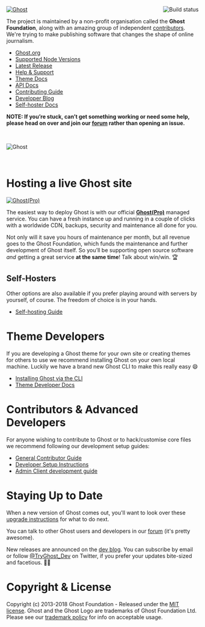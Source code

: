 <a href="https://github.com/TryGhost/Ghost"><img src="https://cloud.githubusercontent.com/assets/120485/18661790/cf942eda-7f17-11e6-9eb6-9c65bfc2abd8.png" alt="Ghost" /></a>
<a href="https://travis-ci.org/TryGhost/Ghost"><img align="right" src="https://travis-ci.org/TryGhost/Ghost.svg?branch=master" alt="Build status" /></a>

The project is maintained by a non-profit organisation called the **Ghost Foundation**, along with an amazing group of independent [contributors](https://github.com/TryGhost/Ghost/contributors). We're trying to make publishing software that changes the shape of online journalism.

- [Ghost.org](https://ghost.org)
- [Supported Node Versions](https://docs.ghost.org/v1/docs/supported-node-versions)
- [Latest Release](https://ghost.org/developers/)
- [Help & Support](http://help.ghost.org/)
- [Theme Docs](http://themes.ghost.org/v1/)
- [API Docs](https://api.ghost.org/)
- [Contributing Guide](https://docs.ghost.org/v1/docs/contributing)
- [Developer Blog](http://dev.ghost.org)
- [Self-hoster Docs](http://docs.ghost.org/v1/)

**NOTE: If you’re stuck, can’t get something working or need some help, please head on over and join our [forum](https://forum.ghost.org/) rather than opening an issue.**

&nbsp;

![Ghost](https://user-images.githubusercontent.com/120485/28764244-344050c0-75d5-11e7-9314-45bc4177164e.png)

&nbsp;

# Hosting a live Ghost site

<a href="https://ghost.org/pricing"><img src="https://cloud.githubusercontent.com/assets/120485/18662071/f30da886-7f18-11e6-90f2-42c0ade79fd1.png" alt="Ghost(Pro)" /></a>

The easiest way to deploy Ghost is with our official **[Ghost(Pro)](https://ghost.org/pricing/)** managed service. You can have a fresh instance up and running in a couple of clicks with a worldwide CDN, backups, security and maintenance all done for you.

Not only will it save you hours of maintenance per month, but all revenue goes to the Ghost Foundation, which funds the maintenance and further development of Ghost itself. So you’ll be supporting open source software *and* getting a great service **at the same time**! Talk about win/win. :trophy:

## Self-Hosters

Other options are also available if you prefer playing around with servers by yourself, of course. The freedom of choice is in your hands.

- [Self-hosting Guide](https://docs.ghost.org/v1/docs/getting-started-guide)


# Theme Developers

If you are developing a Ghost theme for your own site or creating themes for others to use we recommend installing Ghost on your own local machine. Luckily we have a brand new Ghost CLI to make this really easy 😄

- [Installing Ghost via the CLI](https://docs.ghost.org/v1/docs/install-local)
- [Theme Developer Docs](http://themes.ghost.org)


# Contributors & Advanced Developers

For anyone wishing to contribute to Ghost or to hack/customise core files we recommend following our development setup guides:

- [General Contributor Guide](https://docs.ghost.org/v1/docs/contributing)
- [Developer Setup Instructions](https://docs.ghost.org/v1/docs/working-with-ghost)
- [Admin Client development guide](https://docs.ghost.org/v1/docs/working-with-the-admin-client)


# Staying Up to Date

When a new version of Ghost comes out, you'll want to look over these [upgrade instructions](https://docs.ghost.org/v1/docs/upgrade) for what to do next.

You can talk to other Ghost users and developers in our [forum](https://forum.ghost.org/) (it's pretty awesome).

New releases are announced on the [dev blog](http://dev.ghost.org/tag/releases/). You can subscribe by email or follow [@TryGhost_Dev](https://twitter.com/tryghost_dev) on Twitter, if you prefer your updates bite-sized and facetious. :saxophone::turtle:


# Copyright & License

Copyright (c) 2013-2018 Ghost Foundation - Released under the [MIT license](LICENSE). Ghost and the Ghost Logo are trademarks of Ghost Foundation Ltd. Please see our [trademark policy](https://ghost.org/trademark/) for info on acceptable usage.
